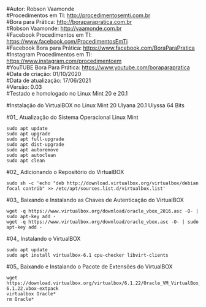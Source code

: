#Autor: Robson Vaamonde<br>
#Procedimentos em TI: http://procedimentosemti.com.br<br>
#Bora para Prática: http://boraparapratica.com.br<br>
#Robson Vaamonde: http://vaamonde.com.br<br>
#Facebook Procedimentos em TI: https://www.facebook.com/ProcedimentosEmTi<br>
#Facebook Bora para Prática: https://www.facebook.com/BoraParaPratica<br>
#Instagram Procedimentos em TI: https://www.instagram.com/procedimentoem<br>
#YouTUBE Bora Para Prática: https://www.youtube.com/boraparapratica<br>
#Data de criação: 01/10/2020<br>
#Data de atualização: 17/06/2021<br>
#Versão: 0.03<br>
#Testado e homologado no Linux Mint 20 e 20.1

#Instalação do VirtualBOX no Linux Mint 20 Ulyana 20.1 Ulyssa 64 Bits

#01_ Atualização do Sistema Operacional Linux Mint<br>
 
    sudo apt update
    sudo apt upgrade
    sudo apt full-upgrade
    sudo apt dist-upgrade
    sudo apt autoremove
    sudo apt autoclean
    sudo apt clean

#02_ Adicionando o Repositório do VirtualBOX<br>

    sudo sh -c 'echo "deb http://download.virtualbox.org/virtualbox/debian focal contrib" >> /etc/apt/sources.list.d/virtualbox.list'

#03_ Baixando e Instalando as Chaves de Autenticação do VirtualBOX<br>

    wget -q https://www.virtualbox.org/download/oracle_vbox_2016.asc -O- | sudo apt-key add -
    wget -q https://www.virtualbox.org/download/oracle_vbox.asc -O- | sudo apt-key add -

#04_ Instalando o VirtualBOX<br>

    sudo apt update
    sudo apt install virtualbox-6.1 cpu-checker libvirt-clients

#05_ Baixando e Instalando o Pacote de Extensões do VirtualBOX<br>

    wget https://download.virtualbox.org/virtualbox/6.1.22/Oracle_VM_VirtualBox_Extension_Pack-6.1.22.vbox-extpack
    virtualbox Oracle*
    rm Oracle*
